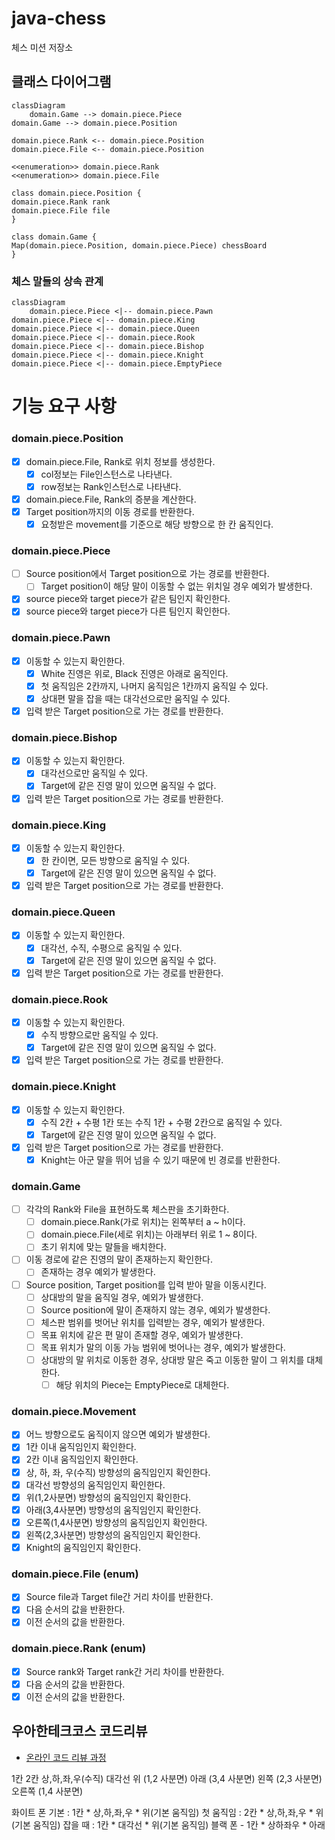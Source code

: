 # java-chess

체스 미션 저장소

## 클래스 다이어그램

```mermaid
classDiagram
    domain.Game --> domain.piece.Piece
domain.Game --> domain.piece.Position

domain.piece.Rank <-- domain.piece.Position
domain.piece.File <-- domain.piece.Position

<<enumeration>> domain.piece.Rank
<<enumeration>> domain.piece.File

class domain.piece.Position {
domain.piece.Rank rank
domain.piece.File file
}

class domain.Game {
Map(domain.piece.Position, domain.piece.Piece) chessBoard
}
```

### 체스 말들의 상속 관계

```mermaid
classDiagram
    domain.piece.Piece <|-- domain.piece.Pawn
domain.piece.Piece <|-- domain.piece.King
domain.piece.Piece <|-- domain.piece.Queen
domain.piece.Piece <|-- domain.piece.Rook
domain.piece.Piece <|-- domain.piece.Bishop
domain.piece.Piece <|-- domain.piece.Knight
domain.piece.Piece <|-- domain.piece.EmptyPiece
```

# 기능 요구 사항

### domain.piece.Position

- [x] domain.piece.File, Rank로 위치 정보를 생성한다.
    - [x] col정보는 File인스턴스로 나타낸다.
    - [x] row정보는 Rank인스턴스로 나타낸다.
- [x] domain.piece.File, Rank의 증분을 계산한다.
- [x] Target position까지의 이동 경로를 반환한다.
    - [x] 요청받은 movement를 기준으로 해당 방향으로 한 칸 움직인다.

### domain.piece.Piece

- [ ] Source position에서 Target position으로 가는 경로를 반환한다.
    - [ ] Target position이 해당 말이 이동할 수 없는 위치일 경우 예외가 발생한다.
- [x] source piece와 target piece가 같은 팀인지 확인한다.
- [x] source piece와 target piece가 다른 팀인지 확인한다.

### domain.piece.Pawn

- [x] 이동할 수 있는지 확인한다.
    - [x] White 진영은 위로, Black 진영은 아래로 움직인다.
    - [x] 첫 움직임은 2칸까지, 나머지 움직임은 1칸까지 움직일 수 있다.
    - [x] 상대편 말을 잡을 때는 대각선으로만 움직일 수 있다.
- [x] 입력 받은 Target position으로 가는 경로를 반환한다.

### domain.piece.Bishop

- [x] 이동할 수 있는지 확인한다.
    - [x] 대각선으로만 움직일 수 있다.
    - [x] Target에 같은 진영 말이 있으면 움직일 수 없다.
- [x] 입력 받은 Target position으로 가는 경로를 반환한다.

### domain.piece.King

- [x] 이동할 수 있는지 확인한다.
    - [x] 한 칸이면, 모든 방향으로 움직일 수 있다.
    - [x] Target에 같은 진영 말이 있으면 움직일 수 없다.
- [x] 입력 받은 Target position으로 가는 경로를 반환한다.

### domain.piece.Queen

- [x] 이동할 수 있는지 확인한다.
    - [x] 대각선, 수직, 수평으로 움직일 수 있다.
    - [x] Target에 같은 진영 말이 있으면 움직일 수 없다.
- [x] 입력 받은 Target position으로 가는 경로를 반환한다.

### domain.piece.Rook

- [x] 이동할 수 있는지 확인한다.
    - [x] 수직 방향으로만 움직일 수 있다.
    - [x] Target에 같은 진영 말이 있으면 움직일 수 없다.
- [x] 입력 받은 Target position으로 가는 경로를 반환한다.

### domain.piece.Knight

- [x] 이동할 수 있는지 확인한다.
    - [x] 수직 2칸 + 수평 1칸 또는 수직 1칸 + 수평 2칸으로 움직일 수 있다.
    - [x] Target에 같은 진영 말이 있으면 움직일 수 없다.
- [x] 입력 받은 Target position으로 가는 경로를 반환한다.
    - [x] Knight는 아군 말을 뛰어 넘을 수 있기 때문에 빈 경로를 반환한다.

### domain.Game

- [ ] 각각의 Rank와 File을 표현하도록 체스판을 초기화한다.
    - [ ] domain.piece.Rank(가로 위치)는 왼쪽부터 a ~ h이다.
    - [ ] domain.piece.File(세로 위치)는 아래부터 위로 1 ~ 8이다.
    - [ ] 초기 위치에 맞는 말들을 배치한다.
- [ ] 이동 경로에 같은 진영의 말이 존재하는지 확인한다.
    - [ ] 존재하는 경우 예외가 발생한다.
- [ ] Source position, Target position를 입력 받아 말을 이동시킨다.
    - [ ] 상대방의 말을 움직일 경우, 예외가 발생한다.
    - [ ] Source position에 말이 존재하지 않는 경우, 예외가 발생한다.
    - [ ] 체스판 범위를 벗어난 위치를 입력받는 경우, 예외가 발생한다.
    - [ ] 목표 위치에 같은 편 말이 존재할 경우, 예외가 발생한다.
    - [ ] 목표 위치가 말의 이동 가능 범위에 벗어나는 경우, 예외가 발생한다.
    - [ ] 상대방의 말 위치로 이동한 경우, 상대방 말은 죽고 이동한 말이 그 위치를 대체한다.
        - [ ] 해당 위치의 Piece는 EmptyPiece로 대체한다.

### domain.piece.Movement

- [x] 어느 방향으로도 움직이지 않으면 예외가 발생한다.
- [x] 1칸 이내 움직임인지 확인한다.
- [x] 2칸 이내 움직임인지 확인한다.
- [x] 상, 하, 좌, 우(수직) 방향성의 움직임인지 확인한다.
- [x] 대각선 방향성의 움직임인지 확인한다.
- [x] 위(1,2사분면) 방향성의 움직임인지 확인한다.
- [x] 아래(3,4사분면) 방향성의 움직임인지 확인한다.
- [x] 오른쪽(1,4사분면) 방향성의 움직임인지 확인한다.
- [x] 왼쪽(2,3사분면) 방향성의 움직임인지 확인한다.
- [x] Knight의 움직임인지 확인한다.

### domain.piece.File (enum)

- [x] Source file과 Target file간 거리 차이를 반환한다.
- [x] 다음 순서의 값을 반환한다.
- [x] 이전 순서의 값을 반환한다.

### domain.piece.Rank (enum)

- [x] Source rank와 Target rank간 거리 차이를 반환한다.
- [x] 다음 순서의 값을 반환한다.
- [x] 이전 순서의 값을 반환한다.

## 우아한테크코스 코드리뷰

- [온라인 코드 리뷰 과정](https://github.com/woowacourse/woowacourse-docs/blob/master/maincourse/README.md)

1칸
2칸
상,하,좌,우(수직)
대각선
위 (1,2 사분면)
아래 (3,4 사분면)
왼쪽 (2,3 사분면)
오른쪽 (1,4 사분면)

화이트 폰
기본 : 1칸 * 상,하,좌,우 * 위(기본 움직임)
첫 움직임 : 2칸 * 상,하,좌,우 * 위(기본 움직임)
잡을 때 : 1칸 * 대각선 * 위(기본 움직임)
블랙 폰 - 1칸 * 상하좌우 * 아래